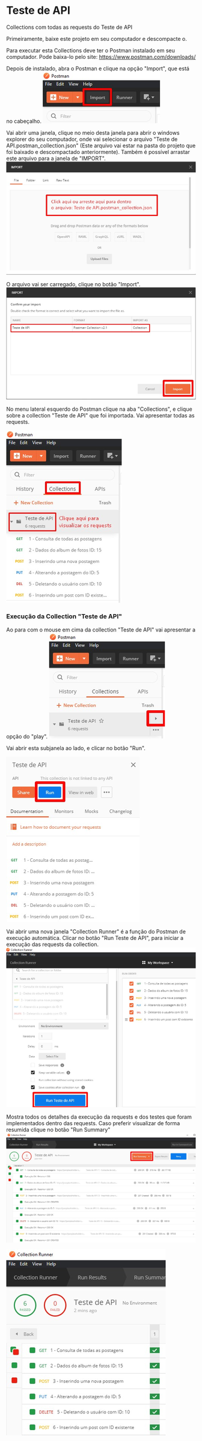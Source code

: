 # Teste de API
Collections com todas as requests do Teste de API

Primeiramente, baixe este projeto em seu computador e descompacte o.

Para executar esta Collections deve ter o Postman instalado em seu computador.
Pode baixa-lo pelo site: https://www.postman.com/downloads/

Depois de instalado, abra o Postman e clique na opção "Import", que está no cabeçalho.
<img src="https://github.com/dener-barranco/teste-de-api/blob/75a87dba4a0ac355113d6f5136932f7b952d1757/Import01.jpg">

Vai abrir uma janela, clique no meio desta janela para abrir o windows explorer do seu computador, onde vai selecionar o arquivo "Teste de API.postman_collection.json" (Este arquivo vai estar na pasta do projeto que foi baixado e descompactado anteriormente). Também é possível arrastar este arquivo para a janela de "IMPORT".
<img src="https://github.com/dener-barranco/teste-de-api/blob/75a87dba4a0ac355113d6f5136932f7b952d1757/Import02.jpg">

O arquivo vai ser carregado, clique no botão "Import".
<img src="https://github.com/dener-barranco/teste-de-api/blob/75a87dba4a0ac355113d6f5136932f7b952d1757/Import03.jpg">

No menu lateral esquerdo do Postman clique na aba "Collections", e clique sobre a collection "Teste de API" que foi importada. 
Vai apresentar todas as requests.

<img src="https://github.com/dener-barranco/teste-de-api/blob/75a87dba4a0ac355113d6f5136932f7b952d1757/Requests.jpg">

### Execução da Collection "Teste de API"

Ao para com o mouse em cima da collection "Teste de API" vai apresentar a opção do "play".
<img src="https://github.com/dener-barranco/teste-de-api/blob/75a87dba4a0ac355113d6f5136932f7b952d1757/Execu%C3%A7%C3%A3o01.jpg">

Vai abrir esta subjanela ao lado, e clicar no botão "Run".

<img src="https://github.com/dener-barranco/teste-de-api/blob/75a87dba4a0ac355113d6f5136932f7b952d1757/Execu%C3%A7%C3%A3o02.jpg">

Vai abrir uma nova janela "Collection Runner" é a função do Postman de execução automática. 
Clicar no botão "Run Teste de API", para iniciar a execução das requests da collection.
<img src="https://github.com/dener-barranco/teste-de-api/blob/75a87dba4a0ac355113d6f5136932f7b952d1757/Execu%C3%A7%C3%A3o03.jpg">

Mostra todos os detalhes da execução da requests e dos testes que foram implementados dentro das requests.
Caso preferir visualizar de forma resumida clique no botão "Run Summary"
<img src="https://github.com/dener-barranco/teste-de-api/blob/75a87dba4a0ac355113d6f5136932f7b952d1757/Resultado01.jpg">

<img src="https://github.com/dener-barranco/teste-de-api/blob/75a87dba4a0ac355113d6f5136932f7b952d1757/Resultado02.jpg">
                                                                                                                      

